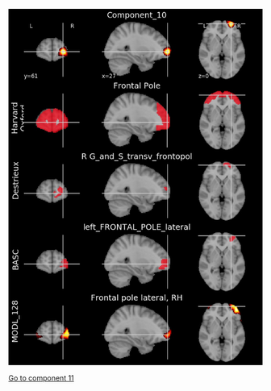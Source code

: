 


![10](preliminary/10.jpg "Component 10")

[Go to component 11](https://parietal-inria.github.io/MODL_atlas/512/11 "Component 11")